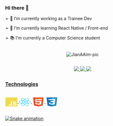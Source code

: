 ### Hi there 👋

➢ 🔭 I’m currently working as a Trainee Dev 

➢ 🌱 I’m currently learning React Native / Front-end

➢ 📚 I’m currently a Computer Science student

<br> 
<div align="center">
  <img  alt="JianAAlm-pic" height="250"  src="https://media.giphy.com/media/1C35RHTXAtfs4XnuZg/giphy.gif">
</div>


##
<div align="center">
  <a href="https://github.com/jianaalm">
  <img height="180em" src="https://github-readme-stats.vercel.app/api?username=jianaalm&show_icons=true&theme=aura&include_all_commits=true&count_private=true"/>
  <img height="180em" src="https://github-readme-stats.vercel.app/api/top-langs/?username=jianaalm&layout=compact&langs_count=7&theme=aura"/>
  <img src="https://github-readme-streak-stats.herokuapp.com?user=jianaalm&theme=nightowl&hide_border=true&date_format=M%20j%5B%2C%20Y%5D&ring=0BDDB5&background=15141b&border=e4e2e2&sideNums=926BDD&sideLabels=926BDD&fire=926BDD&currStreakLabel=DDAE2A&currStreakNum=DDAE2A">  
</div>
  
 ##
  
 ### Technologies
 <div style="display: inline_block"><br>
  <img align="center" alt="JianAAlm-Js" height="30" width="40" src="https://raw.githubusercontent.com/devicons/devicon/master/icons/javascript/javascript-plain.svg">
  <img align="center" alt="JianAAlm-React" height="30" width="40" src="https://raw.githubusercontent.com/devicons/devicon/master/icons/react/react-original.svg">
  <img align="center" alt="JianAAlm-HTML" height="30" width="40" src="https://raw.githubusercontent.com/devicons/devicon/master/icons/html5/html5-original.svg">
  <img align="center" alt="JianAAlm-CSS" height="30" width="40" src="https://raw.githubusercontent.com/devicons/devicon/master/icons/css3/css3-original.svg">
</div>
  
  ##

  ![Snake animation](https://github.com/JianAAlm/JianAAlm/blob/output/github-contribution-grid-snake.svg)

